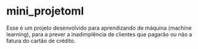 # mini_projetoml
 
Esse é um projeto desenvolvido para aprendizando de máquina (machine learning), para a prever a inadimplência de clientes que pagarão ou não a fatura do cartão de crédito.
